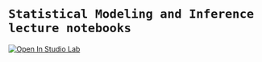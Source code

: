 # `Statistical Modeling and Inference lecture notebooks`

[![Open In Studio Lab](https://studiolab.sagemaker.aws/studiolab.svg)](https://studiolab.sagemaker.aws/import/github/UNC-DATA-730/lecture-notebooks/blob/main/GettingStarted.ipynb)
